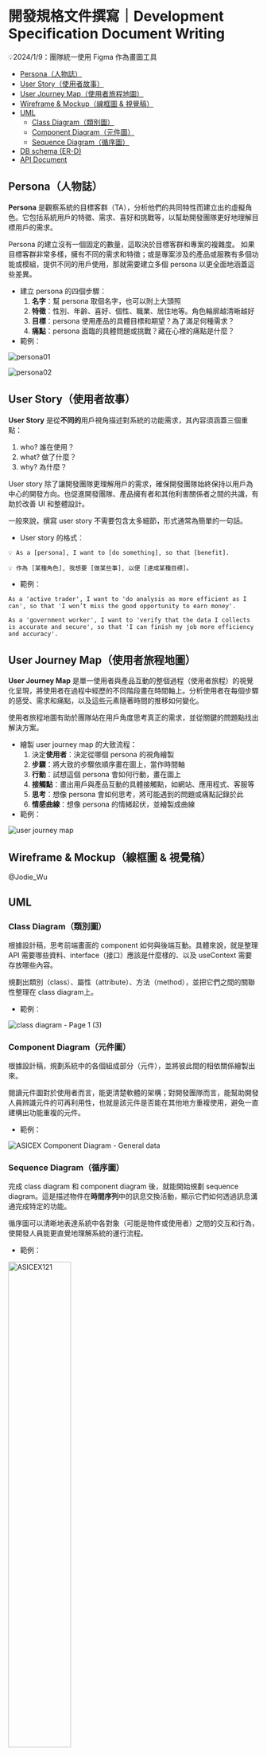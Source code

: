 # **開發規格文件撰寫｜Development Specification Document Writing**
💡2024/1/9：團隊統一使用 Figma 作為畫圖工具

- [Persona（人物誌）](#persona人物誌)
- [User Story（使用者故事）](#user-story使用者故事)
- [User Journey Map（使用者旅程地圖）](#user-journey-map使用者旅程地圖)
- [Wireframe & Mockup（線框圖 & 視覺稿）](#wireframe--mockup線框圖--視覺稿)
- [UML](#uml)
  - [Class Diagram（類別圖）](#class-diagram類別圖)
  - [Component Diagram（元件圖）](#component-diagram元件圖)
  - [Sequence Diagram（循序圖）](#sequence-diagram循序圖)
- [DB schema (ER-D)](#db-schema-er-d)
- [API Document](#api-document)

## Persona（人物誌）

**Persona** 是觀察系統的目標客群（TA），分析他們的共同特性而建立出的虛擬角色。它包括系統用戶的特徵、需求、喜好和挑戰等，以幫助開發團隊更好地理解目標用戶的需求。

Persona 的建立沒有一個固定的數量，這取決於目標客群和專案的複雜度。 如果目標客群非常多樣，擁有不同的需求和特徵；或是專案涉及的產品或服務有多個功能或模組，提供不同的用戶使用，那就需要建立多個 persona 以更全面地涵蓋這些差異。

- 建立 persona 的四個步驟：
    1. **名字**：幫 persona 取個名字，也可以附上大頭照
    2. **特徵**：性別、年齡、喜好、個性、職業、居住地等。角色輪廓越清晰越好
    3. **目標**：persona 使用產品的具體目標和期望？為了滿足何種需求？
    4. **痛點**：persona 面臨的具體問題或挑戰？藏在心裡的痛點是什麼？
- 範例：

![persona01](https://github.com/CAFECA-IO/KnowledgeManagement/assets/114177573/3aa3c1c2-c483-46b0-b875-6b673c6addb3)

![persona02](https://github.com/CAFECA-IO/KnowledgeManagement/assets/114177573/3877cb2f-4c06-49d7-a4cc-82ff61399a83)

## User Story（使用者故事）

**User Story** 是從**不同的**用戶視角描述對系統的功能需求，其內容須涵蓋三個重點：

1. who? 誰在使用？
2. what? 做了什麼？
3. why? 為什麼？

User story 除了讓開發團隊更理解用戶的需求，確保開發團隊始終保持以用戶為中心的開發方向。也促進開發團隊、產品擁有者和其他利害關係者之間的共識，有助於改善 UI 和整體設計。

一般來說，撰寫 user story 不需要包含太多細節，形式通常為簡單的一句話。

- User story 的格式：

```
💡 As a [persona], I want to [do something], so that [benefit].
```

```
💡 作為 [某種角色], 我想要 [做某些事], 以便 [達成某種目標]。
```

- 範例：

```
As a 'active trader', I want to 'do analysis as more efficient as I can', so that 'I won’t miss the good opportunity to earn money'.
```

```
As a 'government worker', I want to 'verify that the data I collects is accurate and secure', so that 'I can finish my job more efficiency and accuracy'.
```

## User Journey Map（使用者旅程地圖）

**User Journey Map** 是單一使用者與產品互動的整個過程（使用者旅程）的視覺化呈現，將使用者在過程中經歷的不同階段畫在時間軸上。分析使用者在每個步驟的感受、需求和痛點，以及這些元素隨著時間的推移如何變化。

使用者旅程地圖有助於團隊站在用戶角度思考真正的需求，並從關鍵的問題點找出解決方案。

- 繪製 user journey map 的大致流程：
    1. 決定**使用者**：決定從哪個 persona 的視角繪製
    2. **步驟**：將大致的步驟依順序畫在圖上，當作時間軸
    3. **行動**：試想這個 persona 會如何行動，畫在圖上
    4. **接觸點**：畫出用戶與產品互動的具體接觸點，如網站、應用程式、客服等
    5. **思考**：想像 persona 會如何思考，將可能遇到的問題或痛點記錄於此
    6. **情感曲線**：想像 persona 的情緒起伏，並繪製成曲線
- 範例：

![user journey map](https://github.com/CAFECA-IO/KnowledgeManagement/assets/114177573/9922a176-af97-416f-a107-955b6800afa1)

## Wireframe & Mockup（線框圖 & 視覺稿）

@Jodie_Wu

## UML

### Class Diagram（類別圖）

根據設計稿，思考前端畫面的 component 如何與後端互動。具體來說，就是整理 API 需要哪些資料、interface（接口）應該是什麼樣的、以及 useContext 需要存放哪些內容。

規劃出類別（class）、屬性（attribute）、方法（method），並把它們之間的關聯性整理在 class diagram上。 

- 範例：

![class diagram - Page 1 (3)](https://user-images.githubusercontent.com/17249354/209104999-3f9dc995-67d0-4461-b704-4c3d94fa8fb9.jpeg)
### Component Diagram（元件圖）

根據設計稿，規劃系統中的各個組成部分（元件），並將彼此間的相依關係繪製出來。

閱讀元件圖對於使用者而言，能更清楚軟體的架構；對開發團隊而言，能幫助開發人員辨識元件的可再利用性，也就是該元件是否能在其他地方重複使用，避免一直建構出功能重複的元件。

- 範例：

![ASICEX Component Diagram - General data](https://github.com/CAFECA-IO/ASICEX/assets/114177573/6db663a4-431d-4e27-a14b-63cd1fd14540)

### Sequence Diagram（循序圖）

完成 class diagram 和 component diagram 後，就能開始規劃 sequence diagram。這是描述物件在**時間序列**中的訊息交換活動，顯示它們如何透過訊息溝通完成特定的功能。

循序圖可以清晰地表達系統中各對象（可能是物件或使用者）之間的交互和行為，使開發人員能更直覺地理解系統的運行流程。

- 範例：

<img src="https://github.com/CAFECA-IO/Documents/assets/114177573/0a9ed919-5a6b-411c-a198-638d31cd46cc" alt="ASICEX121" width="50%" height="50%" />

## DB schema (ER-D)

有了前端的 UML 圖後就可以開始設計 DB 了。整理出 DB 的資料表和欄位設計，並將系統中實體間的相互關聯繪製成 ER Diagram （實體關係圖）。

- 設計 DB schema 的大致步驟：
    1. 閱讀前端的 API 需求，思考 DB 的大致規格
    2. 確認屬性類型、命名是否符合[命名規範](https://github.com/CAFECA-IO/WorkGuidelines/blob/main/technology/coding-convention/naming-convention.md)等
    3. 進行資料庫正規化
    4. 繪製圖表

> 需要注意的是：使用不同的資料庫，正規化的程度會有所不同。如果使用的是 RDB，就需要進行到 3NF；而 NoSQL 的設計較為彈性，因此沒有這麼嚴格的要求。

DB 文件中需要定義屬性的名稱、類型、簡短的描述、是否必要以及索引。

- 範例：

| 屬性名稱 | 屬性類型 | 描述 | 是否必要 | 索引 |
| --- | --- | --- | --- | --- |
| _id | ObjectId | 資料唯一識別ID | 是 | PK |
| user_address | ObjectId (ref: User) | 使用者地址的參考ID | 是 | FK |
| currency | string | 貨幣類型 | 是 |  |
| available | string | 可用餘額 | 是 |  |
| locked | string | 鎖定餘額 | 是 |  |
| block_number | number | 區塊編號 | 是 |  |
| created_at | number | 記錄創建的時間戳 (秒) | 是 |  |
| updated_at | number | 記錄更新的時間戳 (秒) | 是 |  |

接下來繪製 ER Diagram 。屬性列在實體框中，用線條相連表示彼此間的關係，並標註關係的型態（一對一、一對多、多對多等）。外鍵可以用箭頭指向被參照的實體表示。

- 範例：

<img src="https://user-images.githubusercontent.com/17249354/232969238-b1646c7e-1f39-4698-b663-44bf5f55a758.png" alt="ERD" width="50%" height="50%" />

## API D**ocument**

API 文件是用來記錄 API 的詳細資訊(包括功能、參數、回傳值等)，幫助前端開發人員了解每支 API 的操作指南。它會記錄在每個專案的 wiki 中，讓開發人員可以快速查閱。以 iSunFA 的 API 文件作為範例：

![截圖 2024-06-05 下午2 54 27](https://github.com/CAFECA-IO/WorkGuidelines/assets/114177573/9a6b4ab9-b298-4d29-baf8-a67e3d088f09)

![截圖 2024-06-05 下午2 56 12](https://github.com/CAFECA-IO/WorkGuidelines/assets/114177573/ceac570d-c78e-4028-90a0-fcfbb5a77e5f)

![截圖 2024-06-05 下午3 07 17](https://github.com/CAFECA-IO/WorkGuidelines/assets/114177573/89600871-b074-4ea5-9b5a-fb97d90a1fa4)


### 版本號

用來區分不同版本的 API，讓前端開發人員知道應該使用哪個版本的 API。

### 編號

每個專案會有個別的編號規則，新增 API 前請先參閱目錄和編號規則，避免跳號或重複編號。

### 目錄

API 文件的開頭和側欄會有所有 API 的目錄，新增 API 時記得這兩處也要加上。標題有規定的格式：

![截圖 2024-06-05 下午3 44 53](https://github.com/CAFECA-IO/WorkGuidelines/assets/114177573/eec42ccb-ef8c-4d2c-9346-ca0ef842e666)

- API 編號：如前述。
- HTTP 方法和 URL：說明 API 的請求方法(GET, POST, PUT, DELETE)和 URL，其中也包含所需的請求參數。
- 設計稿編號：需紀錄 API 功能對應的設計稿編號，可以在畫面的右上角找到：
    
![截圖 2024-06-05 下午3 53 08](https://github.com/CAFECA-IO/WorkGuidelines/assets/114177573/2f2d15b4-ee56-4586-99f7-d63a51f38ecc)

### 內容

API 的內容說明也有規定的格式，請參考以下：

# API Example

- description: some description

## Request

### Request URL

```tsx
GET /example
```

### Parameters

| name | type | description | required | default |
| --- | --- | --- | --- | --- |

### **Query**

| name | type | description | required | default |
| --- | --- | --- | --- | --- |

### **Headers**

| Name | Type | Description | Required |
| --- | --- | --- | --- |

### **Body**

| Name | Type | Description |
| --- | --- | --- |

### Request Example

```tsx
GET /example
```

### **Body** Example

```json
{
	"id":"example"
}
```

## Response

### Response Parameters

| name | type | description |
| --- | --- | --- |

### Response Example

- 成功的回傳

```json
{
    "powerby": "ISunFa api 1.0.0",
    "success": true,
    "code":  "00000000",
    "message": "example",
    "payload": "example",
}
```

- 失敗的回傳

```json
{
    "powerby": "ISunFa api 1.0.0",
    "success": false,
    "code":  "09000000",
    "message": "fail request",
    "payload": null
}
```

格式說明：

- **Request URL**：API 的請求方法和 URL
- **Parameters**：記錄每個請求參數的名稱、類型、描述、是否必填以及預設值
- **Query**：記錄每個查詢參數的名稱、類型、描述、是否必填以及預設值
- **Headers**：記錄 Headers 的名稱、類型、描述、是否必填
- **Body**：記錄 Body 的接口格式，應和前端的 interface 保持一致
- **Request Example**：一個可以成功回傳的請求示例
- **Body Example**：一個可以成功回傳的 Body 示例
- **Response Parameters**：記錄回傳的接口格式，應和前端的 interface 保持一致
- **Response Example**：這裡應記錄成功和失敗的回傳示例

```
⚠️ 請注意：調整 API 文件前請先告知你的工作夥伴，以免多人同時操作導致編輯內容丟失！
```
